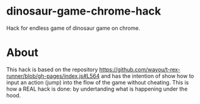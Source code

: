 # dinosaur-game-chrome-hack
Hack for endless game of dinosaur game on chrome.

# About
This hack is based on the repository https://github.com/wayou/t-rex-runner/blob/gh-pages/index.js#L564 and has the intention of show how to input an action (jump) into the flow of the game without cheating. This is how a REAL hack is done: by undertanding what is happening under the hood.
